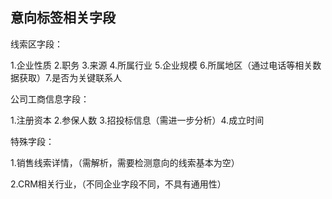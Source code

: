 ## 意向标签相关字段

线索区字段：

1.企业性质 2.职务 3.来源 4.所属行业  5.企业规模 6.所属地区（通过电话等相关数据获取）7.是否为关键联系人

公司工商信息字段：

1.注册资本 2.参保人数 3.招投标信息（需进一步分析）4.成立时间





特殊字段：

1.销售线索详情，（需解析，需要检测意向的线索基本为空）

2.CRM相关行业，（不同企业字段不同，不具有通用性）

